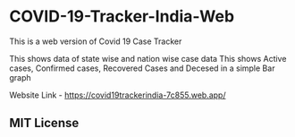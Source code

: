 # COVID-19-Tracker-India-Web

This is a web version of Covid 19 Case Tracker 

This shows data of state wise and nation wise case data
This shows Active cases, Confirmed cases, Recovered Cases and Decesed in a simple Bar graph

Website Link - https://covid19trackerindia-7c855.web.app/

## MIT License

  
